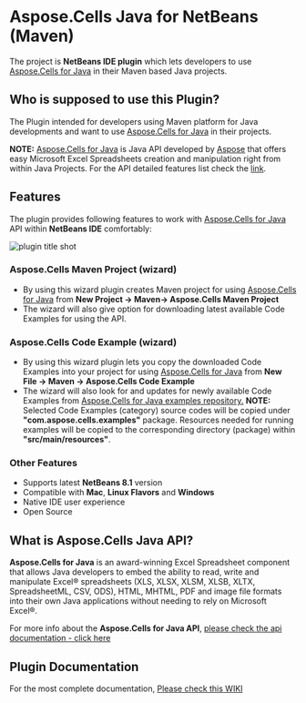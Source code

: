 ﻿

# **Aspose.Cells Java for NetBeans (Maven)**

The project is **NetBeans IDE plugin**  which lets developers to use [Aspose.Cells for Java](http://goo.gl/gtvhlQ) in their Maven based Java projects. 

## Who is supposed to use this **Plugin?**

The Plugin intended for developers using Maven platform for Java developments and want to use [Aspose.Cells for Java](http://goo.gl/gtvhlQ) in their projects.

**NOTE:** [Aspose.Cells for Java](http://goo.gl/gtvhlQ) is Java API developed by [Aspose](http://aspose.com) that offers easy Microsoft Excel Spreadsheets creation and manipulation right from within Java Projects. For the API detailed features list check the [link](http://goo.gl/gtvhlQ).

## **Features**

The plugin provides following features to work with [Aspose.Cells for Java](http://goo.gl/gtvhlQ) API within **NetBeans IDE** comfortably:

![plugin title shot](http://i.imgur.com/ahtYw1V.png)

### Aspose.Cells Maven Project (wizard)

*   By using this wizard plugin creates Maven project for using [Aspose.Cells for Java](http://goo.gl/gtvhlQ) from **New Project -> Maven-> Aspose.Cells Maven Project**
*   The wizard will also give option for downloading latest available Code Examples for using the API.

### Aspose.Cells Code Example (wizard)

*   By using this wizard plugin lets you copy the downloaded Code Examples into your project for using [Aspose.Cells for Java](http://goo.gl/gtvhlQ) from **New File -> Maven -> Aspose.Cells Code Example**
*   The wizard will also look for and updates for newly available Code Examples from [Aspose.Cells for Java examples repository.](https://goo.gl/uxznrb)
     **NOTE:** Selected Code Examples (category) source codes will be copied under **"com.aspose.cells.examples"** package. Resources needed for running examples will be copied to the corresponding directory (package) within **"src/main/resources"**.	    

### Other Features

*   Supports latest **NetBeans 8.1** version
*   Compatible with **Mac**, **Linux Flavors** and **Windows**
*   Native IDE user experience
*   Open Source

## What is Aspose.Cells Java API?

**Aspose.Cells for Java**  is an award-winning Excel Spreadsheet component that allows Java developers to embed the ability to read, write and manipulate Excel® spreadsheets (XLS, XLSX, XLSM, XLSB, XLTX, SpreadsheetML, CSV, ODS), HTML, MHTML, PDF and image file formats into their own Java applications without needing to rely on Microsoft Excel®.

For more info about the **Aspose.Cells for Java API**, [please check the api documentation - click here](http://goo.gl/gtvhlQ)

## Plugin Documentation

For the most complete documentation,  [Please check this WIKI](http://www.aspose.com/docs/display/cellsjava/Aspose.Cells+Java+for+NetBeans+%28Maven%29)